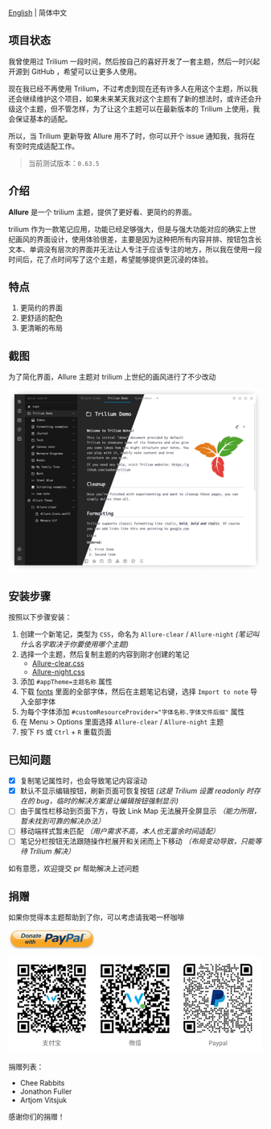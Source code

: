 [English](./README.md) | 简体中文

## 项目状态

我曾使用过 Trilium 一段时间，然后按自己的喜好开发了一套主题，然后一时兴起开源到 GitHub ，希望可以让更多人使用。

现在我已经不再使用 Trilium，不过考虑到现在还有许多人在用这个主题，所以我还会继续维护这个项目，如果未来某天我对这个主题有了新的想法时，或许还会升级这个主题，但不管怎样，为了让这个主题可以在最新版本的 Trilium 上使用，我会保证基本的适配。

所以，当 Trilium 更新导致 Allure 用不了时，你可以开个 issue 通知我，我将在有空时完成适配工作。

> 当前测试版本：`0.63.5`

## 介绍

**Allure** 是一个 trilium 主题，提供了更好看、更简约的界面。

trilium 作为一款笔记应用，功能已经足够强大，但是与强大功能对应的确实上世纪画风的界面设计，使用体验很差，主要是因为这种把所有内容并排、按钮包含长文本、单调没有层次的界面并无法让人专注于应该专注的地方，所以我在使用一段时间后，花了点时间写了这个主题，希望能够提供更沉浸的体验。

## 特点

1. 更简约的界面
1. 更舒适的配色
1. 更清晰的布局
<!-- 1. 同时提供手机端和网页端支持 -->

## 截图

为了简化界面，Allure 主题对 trilium 上世纪的画风进行了不少改动

![Screenshot](./resources/screenshot.png)

<!-- ## stable（稳定版）和 radical（激进版）有什么区别

radical 版比 stable 版对界面做了更大的改动，目的是尽最大可能精简界面，部分改动可能不适用于所有人。

当前 radical 版的额外改动如下：

1. 去除 similar notes
1. 将 attrs 移至笔记内容的底部
1. 将笔记类型和操作菜单按钮移至笔记内容的右侧 -->

<!-- ## :warning: 注意 :warning:

**不要同时保存超过一个主题样式，否则多个主题的样式将相互影响，会产生不可预料的错误** -->

## 安装步骤

按照以下步骤安装：

1. 创建一个新笔记，类型为 `CSS`，命名为 `Allure-clear` / `Allure-night` *(笔记叫什么名字取决于你要使用哪个主题)*
1. 选择一个主题，然后复制主题的内容到刚才创建的笔记
    - [Allure-clear.css](https://github.com/JadeVane/Allure/releases/latest/download/Allure-clear.css)
    - [Allure-night.css](https://github.com/JadeVane/Allure/releases/latest/download/Allure-night.css)
1. 添加 `#appTheme=主题名称` 属性
1. 下载 [fonts](./fonts/) 里面的全部字体，然后在主题笔记右键，选择 `Import to note` 导入全部字体
1. 为每个字体添加 `#customResourceProvider="字体名称.字体文件后缀"` 属性
1. 在 Menu > Options 里面选择 `Allure-clear` / `Allure-night` 主题
1. 按下 `F5` 或 `Ctrl` + `R` 重载页面

<!-- <img style="width: 60%;" src="./resources/steps.png"> -->

## 已知问题

- [x] 复制笔记属性时，也会导致笔记内容滚动
- [x] 默认不显示编辑按钮，刷新页面可恢复按钮 *(这是 Trilium 设置 readonly 时存在的 bug，临时的解决方案是让编辑按钮强制显示)*
- [ ] 由于属性栏移动到页面下方，导致 Link Map 无法展开全屏显示 *（能力所限，暂未找到可靠的解决办法）*
- [ ] 移动端样式暂未匹配 *（用户需求不高，本人也无富余时间适配）*
- [ ] 笔记分栏按钮无法跟随操作栏展开和关闭而上下移动 *（布局变动导致，只能等待 Trilium 解决）*

如有意愿，欢迎提交 pr 帮助解决上述问题

## 捐赠

如果你觉得本主题帮助到了你，可以考虑请我喝一杯咖啡

<a href="https://paypal.me/realwenjinyu"><img src="./resources/donate_with_paypal.jpg" height="40px"></a>

![donation](./resources/donation_zh.png)

捐赠列表：
- Chee Rabbits
- Jonathon Fuller
- Artjom Vitsjuk

感谢你们的捐赠！
